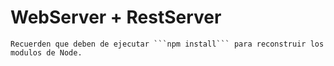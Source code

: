 # WebServer + RestServer

    Recuerden que deben de ejecutar ```npm install``` para reconstruir los modulos de Node.
